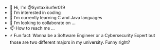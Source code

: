 - 👋 Hi, I’m @SyntaxSurfer019
- 👀 I’m interested in coding
- 🌱 I’m currently learning C and Java languages
- 💞️ I’m looking to collaborate on ...
- 📫 How to reach me ...
- ⚡ Fun fact: Wanna be a Software Engineer or a Cybersecurity Expert but those are two different majors in my university. Funny right?

<!---
SyntaxSurfer019/SyntaxSurfer019 is a ✨ special ✨ repository because its `README.md` (this file) appears on your GitHub profile.
You can click the Preview link to take a look at your changes.
--->
